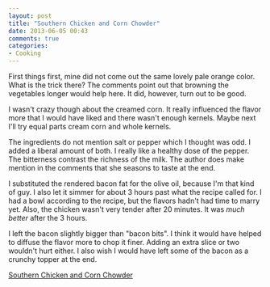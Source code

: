 ```yaml
---
layout: post
title: "Southern Chicken and Corn Chowder"
date: 2013-06-05 00:43
comments: true
categories: 
- Cooking
---
```


First things first, mine did not come out the same lovely pale orange color. What is the trick there? The comments point out that browning the vegetables longer would help here. It did, however, turn out to be good.

I wasn't crazy though about the creamed corn. It really influenced the flavor more that I would have liked and there wasn't enough kernels. Maybe next I'll try equal parts cream corn and whole kernels. 

The ingredients do not mention salt or pepper which I thought was odd. I added a liberal amount of both. I really like a healthy dose of the pepper. The bitterness contrast the richness of the milk. The author does make mention in the comments that she seasons to taste at the end.

I substituted the rendered bacon fat for the olive oil, because I'm that kind of guy. I also let it simmer for about 3 hours past what the recipe called for. I had a bowl according to the recipe, but the flavors hadn't had time to marry yet. Also, the chicken wasn't very tender after 20 minutes. It was _much better_ after the 3 hours. 

I left the bacon slightly bigger than "bacon bits". I think it would have helped to diffuse the flavor more to chop it finer. Adding an extra slice or two wouldn't hurt either. I also wish I would have left some of the bacon as a crunchy topper at the end. 

[Southern Chicken and Corn Chowder](http://addapinch.com/cooking/2011/10/05/southern-chicken-and-corn-chowder-recipe/)
